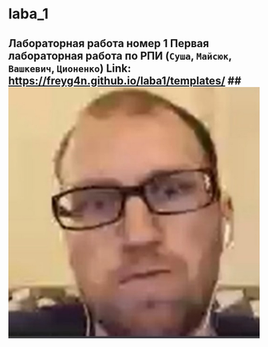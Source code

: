# laba_1
## Лабораторная работа номер 1  Первая лабораторная работа по РПИ  (```Суша```, ```Майсюк```, ```Вашкевич```, ```Ционенко```)  Link: https://freyg4n.github.io/laba1/templates/ ## ![Test Image 1](123.jpg)
